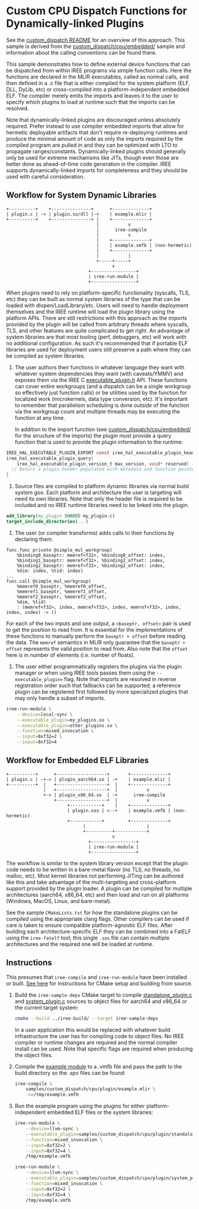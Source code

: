 # Custom CPU Dispatch Functions for Dynamically-linked Plugins

See the [custom_dispatch README](/samples/custom_dispatch/README.md) for an
overview of this approach. This sample is derived from the
[custom_dispatch/cpu/embedded/](/samples/custom_dispatch/cpu/embedded/) sample
and information about the calling conventions can be found there.

This sample demonstrates how to define external device functions that can be
dispatched from within IREE programs via simple function calls. Here the
functions are declared in the MLIR executables, called as normal calls, and
then defined in a .c file that is either compiled for the system platform
(ELF, DLL, DyLib, etc) or cross-compiled into a platform-independent embedded
ELF. The compiler merely emits the imports and leaves it to the user to specify
which plugins to load at runtime such that the imports can be resolved.

Note that dynamically-linked plugins are discouraged unless absolutely required.
Prefer instead to use compiler embedded imports that allow for hermetic
deployable artifacts that don't require re-deploying runtimes and produce the
minimal amount of code as only the imports required by the compiled program are
pulled in and they can be optimized with LTO to propagate ranges/constants.
Dynamically-linked plugins should generally only be used for extreme mechanisms
like JITs, though even those are better done as ahead-of-time code generation in
the compiler. IREE supports dynamically-linked imports for completeness and they
should be used with careful consideration.

## Workflow for System Dynamic Libraries

```text
+----------+    +---------------+      +--------------+
| plugin.c | -> | plugin.so/dll |-+    | example.mlir |
+----------+    +---------------+ |    +--------------+
                                  |           v
                                  |      iree-compile
                                  |           v
                                  |    +--------------+
                                  |    | example.vmfb | (non-hermetic)
                                  |    +--------------+
                                  |           |
                                  +-----+-----+
                                        v
                               +-----------------+
                               | iree-run-module |
                               +-----------------+
```

When plugins need to rely on platform-specific functionality (syscalls, TLS,
etc) they can be built as normal system libraries of the type that can be loaded
with dlopen/LoadLibrary/etc. Users will need to handle deployment themselves and
the IREE runtime will load the plugin library using the platform APIs. There are
still restrictions with this approach as the imports provided by the plugin will
be called from arbitrary threads where syscalls, TLS, and other features are
quite complicated to get right. An advantage of system libraries are that most
tooling (perf, debuggers, etc) will work with no additional configuration. As
such it's recommended that if portable ELF libraries are used for deployment
users still preserve a path where they can be compiled as system libraries.

1. The user authors their functions in whatever language they want with whatever
   system dependencies they want (with caveats/YMMV) and exposes them via the
   IREE C [executable_plugin.h](/runtime/src/iree/hal/local/executable_plugin.h)
   API. These functions can cover entire workgroups (and a dispatch can
   be a single workgroup so effectively just function calls) or be utilities
   used by the function for localized work (microkernels, data type conversion,
   etc). It's important to remember that parallelism scheduling is done
   _outside_ of the function via the workgroup count and multiple threads may be
   executing the function at any time.

   In addition to the import function (see
   [custom_dispatch/cpu/embedded/](/samples/custom_dispatch/cpu/embedded/)
   for the structure of the imports) the plugin must provide a query function
   that is used to provide the plugin information to the runtime:

```c
IREE_HAL_EXECUTABLE_PLUGIN_EXPORT const iree_hal_executable_plugin_header_t**
iree_hal_executable_plugin_query(
    iree_hal_executable_plugin_version_t max_version, void* reserved) {
  // Return a plugin header populated with metadata and function pointers.
}
```

1. Source files are compiled to platform dynamic libraries via normal build
   system goo. Each platform and architecture the user is targeting will need
   its own libraries. Note that only the header file is required to be included
   and no IREE runtime libraries need to be linked into the plugin.

```cmake
add_library(my_plugin SHARED my_plugin.c)
target_include_directories(...)
```

1. The user (or compiler transforms) adds calls to their functions by declaring
   them.

```mlir
func.func private @simple_mul_workgroup(
    %binding0_baseptr: memref<f32>, %binding0_offset: index,
    %binding1_baseptr: memref<f32>, %binding2_offset: index,
    %binding2_baseptr: memref<f32>, %binding2_offset: index,
    %dim: index, %tid: index)
...
func.call @simple_mul_workgroup(
    %memref0_baseptr, %memref0_offset,
    %memref1_baseptr, %memref1_offset,
    %memref2_baseptr, %memref2_offset,
    %dim, %tid)
    : (memref<f32>, index, memref<f32>, index, memref<f32>, index, index, index) -> ()
```

   For each of the two inputs and one output, a `<baseptr, offset>` pair is
   used to get the position to read from. It is essential for the
   implementations of these functions to manually perform the
   `baseptr + offset` before reading the data. The `memref` semantics in
   MLIR only guarantee that the `baseptr + offset` represents the valid
   position to read from. Also note that the `offset` here is in number of
   elements (i.e. number of floats).

1. The user either programmatically registers the plugins via the plugin manager
   or when using IREE tools passes them using the `--executable_plugin=` flag.
   Note that imports are resolved in reverse registration order such that
   fallbacks can be supported; a reference plugin can be registered first
   followed by more specialized plugins that may only handle a subset of
   imports.

```bash
iree-run-module \
    --device=local-sync \
    --executable_plugin=my_plugins.so \
    --executable_plugin=other_plugins.so \
    --function=mixed_invocation \
    --input=8xf32=2 \
    --input=8xf32=4
```

## Workflow for Embedded ELF Libraries

```text
+----------+      +-------------------+       +--------------+
| plugin.c | -+-> | plugin_aarch64.so | -+    | example.mlir |
+----------+  |   +-------------------+  |    +--------------+
              |   +-------------------+  |           v
              +-> | plugin_x86_64.so  | -+      iree-compile
                  +-------------------+  |           v
                       +------------+    |    +--------------+
                       | plugin.sos | <--+    | example.vmfb | (non-hermetic)
                       +------------+         +--------------+
                             |                       |
                             +----------+------------+
                                        v
                               +-----------------+
                               | iree-run-module |
                               +-----------------+
```

The workflow is similar to the system library version except that the plugin
code needs to be written in a bare-metal flavor (no TLS, no threads, no malloc,
etc). Most kernel libraries not performing JITing can be authored like this and
take advantage of the multi-targeting and cross-platform support provided by the
plugin loader. A plugin can be compiled for multiple architectures (aarch64,
x86_64, etc) and then load and run on all platforms (Windows, MacOS, Linux,
and bare-metal).

See the sample `CMakeLists.txt` for how the standalone plugins can be compiled
using the appropriate clang flags. Other compilers can be used if care is taken
to ensure compatible platform-agnostic ELF files. After building each
architecture-specific ELF they can be combined into a FatELF using the
`iree-fatelf` tool; this single `.sos` file can contain multiple architectures
and the required one will be loaded at runtime.

## Instructions

This presumes that `iree-compile` and `iree-run-module` have been installed or
built. [See here](https://openxla.github.io/iree/building-from-source/getting-started/)
for instructions for CMake setup and building from source.

1. Build the `iree-sample-deps` CMake target to compile
   [standalone_plugin.c](./standalone_plugin.c) and
   [system_plugin.c](./system_plugin.c) sources to object files for aarch64 and
   x86_64 or the current target system:

    ```bash
    cmake --build ../iree-build/ --target iree-sample-deps
    ```

    In a user application this would be replaced with whatever build
    infrastructure the user has for compiling code to object files. No IREE
    compiler or runtime changes are required and the normal compiler install can
    be used. Note that specific flags are required when producing the object
    files.

2. Compile the [example module](./example.mlir) to a .vmfb file and pass
   the path to the build directory so the .spv files can be found:

    ```bash
    iree-compile \
        samples/custom_dispatch/cpu/plugin/example.mlir \
        -o=/tmp/example.vmfb
    ```

3. Run the example program using the plugins for either platform-independent
   embedded ELF files or the system libraries:

    ```bash
    iree-run-module \
        --device=llvm-sync \
        --executable_plugin=samples/custom_dispatch/cpu/plugin/standalone_plugin.sos \
        --function=mixed_invocation \
        --input=8xf32=2 \
        --input=8xf32=4 \
        /tmp/example.vmfb
    ```

    ```bash
    iree-run-module \
        --device=llvm-sync \
        --executable_plugin=samples/custom_dispatch/cpu/plugin/system_plugin.so \
        --function=mixed_invocation \
        --input=8xf32=2 \
        --input=8xf32=4 \
        /tmp/example.vmfb
    ```
